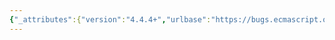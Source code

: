 ```yaml
---
{"_attributes":{"version":"4.4.4+","urlbase":"https://bugs.ecmascript.org/","maintainer":"dherman@mozilla.com"},"bug":{"bug_id":1557,"creation_ts":"2013-06-11 16:28:00 -0700","short_desc":"StringView - a proposal for a native typed arrays API","delta_ts":"2015-10-02 14:36:14 -0700","product":"Harmony","component":"strawmen","version":"Initial draft","rep_platform":"All","op_sys":"All","bug_status":"RESOLVED","resolution":"INVALID","priority":"Normal","bug_severity":"normal","everconfirmed":true,"reporter":"pincopalla00","assigned_to":{"uid":"allen","name":"Allen Wirfs-Brock"},"cc":["kbr","princexcess69","rodneyd.teal"],"long_desc":[{"commentid":4169,"comment_count":0,"who":"pincopalla00","bug_when":"2013-06-11 16:28:59 -0700","thetext":"Hello everyone,\ncould be this a proposal for a native typed arrays API?\nhttps://developer.mozilla.org/en-US/docs/Web/JavaScript/Typed_arrays/StringView"},{"commentid":5888,"comment_count":1,"who":{"uid":"allen","name":"Allen Wirfs-Brock"},"bug_when":"2013-10-10 12:44:39 -0700","thetext":"this would be considered a strawman, rather than a proposal"},{"commentid":6862,"comment_count":2,"who":"pincopalla00","bug_when":"2013-11-23 13:26:29 -0800","thetext":"(In reply to comment #1)\n> this would be considered a strawman, rather than a proposal\n\n???"},{"commentid":6863,"comment_count":3,"who":"pincopalla00","bug_when":"2013-11-23 13:37:54 -0800","thetext":"http://www.google.com/search?q=%22mdn%22+%22stringview%22\nhttp://www.google.com/search?q=%22typed%20arrays%22+%22stringview%22"},{"commentid":6864,"comment_count":4,"who":{"uid":"allen","name":"Allen Wirfs-Brock"},"bug_when":"2013-11-23 19:26:11 -0800","thetext":"(In reply to comment #2)\n> (In reply to comment #1)\n> > this would be considered a strawman, rather than a proposal\n> \n> ???\n\nI'm referring to the process by which TC39 works to define ECMAScript\n\nA \"strawman\" is a suggestion to add a new feature to ECMAScript.  It typically includes a fairly complete but not specification-level description of the feature and a justification for why it should be added to ECMAScript.\n\nAfter TC-39 reviews a strawman, it may decide that the feature is a likely candidate for inclusion in an upcoming ECMAScript edition.  If that occurs, the feature advances to \"proposal\" status and works begins on an actual specification of the feature.\n\nAnybody can writeup a strawman and post it for discussion on es-discuss.\n\nIf there seems to be interest in the feature on es-discuss, the next step is to find a TC39 member to champion the strawman at an actual TC39 meeting."},{"commentid":6867,"comment_count":5,"who":"pincopalla00","bug_when":"2013-11-30 16:46:53 -0800","thetext":"(In reply to comment #4)\n> Anybody can writeup a strawman and post it for discussion on es-discuss.\n\nThank for your reply. What is the procedure to propose a \"strawman\"?"},{"commentid":6962,"comment_count":6,"who":{"uid":"rodneyd.teal","name":"decipher"},"bug_when":"2014-01-10 03:49:21 -0800","thetext":"What is the current status of this bug?"},{"commentid":6964,"comment_count":7,"who":{"uid":"allen","name":"Allen Wirfs-Brock"},"bug_when":"2014-01-10 09:54:41 -0800","thetext":"(In reply to comment #6)\n> What is the current status of this bug?\n\nTo more forward, it needs a TC39 champion to drive it through the process.\n\nI'll post a message to es-discuss calling attention to this bug and asking for volunteers for the champion role."},{"commentid":14742,"comment_count":8,"who":{"uid":"brterlso","name":"Brian Terlson"},"bug_when":"2015-10-02 14:36:14 -0700","thetext":"Bulk closing all Harmony bugs. Proposals should be tracked on GitHub. The ES wiki is completely defunct at this point."}]}}
---
```

